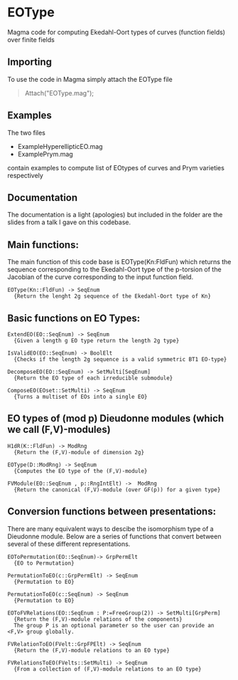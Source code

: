 # EOType
Magma code for computing Ekedahl-Oort types of curves (function fields) over finite fields


Importing 
---------

To use the code in Magma simply attach the EOType file

> Attach("EOType.mag");

Examples 
--------

The two files 

* ExampleHyperellipticEO.mag 
* ExamplePrym.mag 

contain examples to compute list of EOtypes of curves and Prym varieties respectively 

Documentation
-------------

The documentation is a light (apologies) but included in the folder are the slides from a talk I gave on this codebase. 


## Main functions:

The main function of this code base is EOType(Kn:FldFun) which returns the sequence corresponding to the
Ekedahl-Oort type of the p-torsion of the Jacobian of the curve corresponding to the input function field. 

```
EOType(Kn::FldFun) -> SeqEnum
  {Return the lenght 2g sequence of the Ekedahl-Oort type of Kn}
```

## Basic functions on EO Types:

```
ExtendEO(EO::SeqEnum) -> SeqEnum
  {Given a length g EO type return the length 2g type}
```

```
IsValidEO(EO::SeqEnum) -> BoolElt
  {Checks if the length 2g sequence is a valid symmetric BT1 EO-type}
```

```
DecomposeEO(EO::SeqEnum) -> SetMulti[SeqEnum]
  {Return the EO type of each irreducible submodule}
```

```
ComposeEO(EOset::SetMulti) -> SeqEnum
  {Turns a multiset of EOs into a single EO} 
```

##  EO types of (mod p) Dieudonne modules (which we call (F,V)-modules) 

```
H1dR(K::FldFun) -> ModRng
  {Return the (F,V)-module of dimension 2g}
```

```
EOType(D::ModRng) -> SeqEnum
  {Computes the EO type of the (F,V)-module}
```

```
FVModule(EO::SeqEnum , p::RngIntElt) ->  ModRng
  {Return the canonical (F,V)-module (over GF(p)) for a given type}
```	

## Conversion functions between presentations:

There are many equivalent ways to descibe the isomorphism type of a Dieudonne module. 
Below are a series of functions that convert between several of these different representations. 

```
EOToPermutation(EO::SeqEnum)-> GrpPermElt
  {EO to Permutation}
```

```
PermutationToEO(c::GrpPermElt) -> SeqEnum
  {Permutation to EO}
```

```
PermutationToEO(c::SeqEnum) -> SeqEnum
  {Permutation to EO}
```

```
EOToFVRelations(EO::SeqEnum : P:=FreeGroup(2)) -> SetMulti[GrpPerm]
  {Return the (F,V)-module relations of the components}
  The group P is an optional parameter so the user can provide an <F,V> group globally. 
```

```
FVRelationToEO(FVelt::GrpFPElt) -> SeqEnum
  {Return the (F,V)-module relations to an EO type}
```

```
FVRelationsToEO(FVelts::SetMulti) -> SeqEnum
  {From a collection of (F,V)-module relations to an EO type}   
```


	
	
	
	
	
	
	
	



